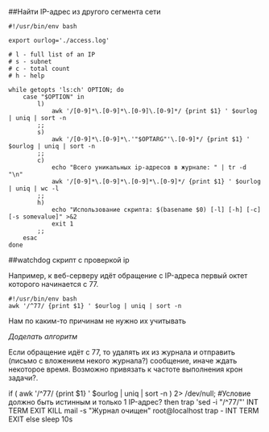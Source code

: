 ##Найти IP-адрес из другого сегмента сети

```console
#!/usr/bin/env bash

export ourlog='./access.log'

# l - full list of an IP
# s - subnet
# c - total count
# h - help

while getopts 'ls:ch' OPTION; do
    case "$OPTION" in
        l)
            awk '/[0-9]*\.[0-9]*\.[0-9]\.[0-9]*/ {print $1} ' $ourlog | uniq | sort -n
        ;;
        s)
            awk '/[0-9]*\.[0-9]*\.'"$OPTARG"'\.[0-9]*/ {print $1} ' $ourlog | uniq | sort -n
        ;;
        c)
            echo "Всего уникальных ip-адресов в журнале: " | tr -d "\n"
            awk '/[0-9]*\.[0-9]*\.[0-9]*\.[0-9]*/ {print $1} ' $ourlog | uniq | wc -l
        ;;
        h)
            echo "Использование скрипта: $(basename $0) [-l] [-h] [-c] [-s somevalue]" >&2
            exit 1
        ;;
    esac
done
```

##watchdog скрипт с проверкой ip

Например, к веб-серверу идёт обращение с IP-адреса первый октет которого начинается с 77.

```console
#!/usr/bin/env bash
awk '/^77/ {print $1} ' $ourlog | uniq | sort -n
```

Нам по каким-то причинам не нужно их учитывать

*Доделать алгоритм*

Если обращение идёт с 77, то удалять их из журнала и отправить (письмо с вложением некого журнала?) сообщение, иначе ждать некоторое время. Возможно привязать к частоте выполнения крон задачи?.

if ( awk '/^77/ {print $1} ' $ourlog | uniq | sort -n ) 2> /dev/null; #Условие должно быть истинным и только 1 IP-адрес?
    then
        trap 'sed -i "/^77/"' INT TERM EXIT KILL
            mail -s "Журнал очищен" root@localhost
        trap - INT TERM EXIT
else
    sleep 10s